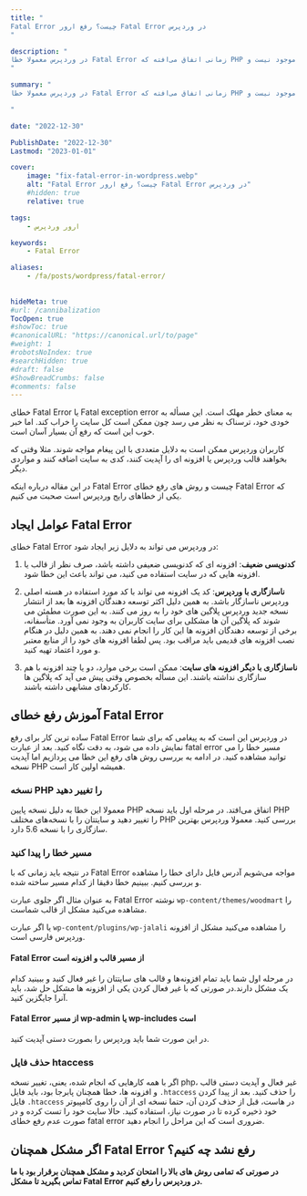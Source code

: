 ```yaml
---
title: "
Fatal Error چیست؟ رفع ارور Fatal Error در وردپرس
"

description: "
در وردپرس معمولا خطا Fatal Error زمانی اتفاق می‌افته که PHP آبجکت‌ها فراخوانی شده را در کلاس مشاهده نمی‌کند یا کلاس وجود ندارد و یا تابع فواخوانی شده اصلا موجود نیست و …
"

summary: "
در وردپرس معمولا خطا Fatal Error زمانی اتفاق می‌افته که PHP آبجکت‌ها فراخوانی شده را در کلاس مشاهده نمی‌کند یا کلاس وجود ندارد و یا تابع فواخوانی شده اصلا موجود نیست و …

"

date: "2022-12-30"

PublishDate: "2022-12-30"
Lastmod: "2023-01-01"

cover:
    image: "fix-fatal-error-in-wordpress.webp" 
    alt: "Fatal Error چیست؟ رفع ارور Fatal Error در وردپرس"
    #hidden: true
    relative: true

tags:
    - ارور وردپرس

keywords:
    - Fatal Error

aliases:
    - /fa/posts/wordpress/fatal-error/
    
    
hideMeta: true
#url: /cannibalization
TocOpen: true
#showToc: true
#canonicalURL: "https://canonical.url/to/page"
#weight: 1
#robotsNoIndex: true
#searchHidden: true
#draft: false
#ShowBreadCrumbs: false
#comments: false
---
```



خطای Fatal Error یا Fatal exception error به معنای خطر مهلک است. این مسأله به خودی خود، ترسناک به نظر می رسد چون ممکن است کل سایت را خراب کند. اما خبر خوب این است که رفع آن بسیار آسان است.

کاربران وردپرس ممکن است به دلایل متعددی با این پیغام مواجه شوند. مثلا وقتی که بخواهند قالب وردپرس یا افزونه ای را آپدیت کنند، کدی به سایت اضافه کنند و مواردی دیگر.

در این مقاله درباره اینکه Fatal Error چیست و روش های رفع خطای Fatal Error که یکی از خطاهای رایج وردپرس است صحبت می کنیم.

## عوامل ایجاد Fatal Error

خطای Fatal Error در وردپرس می تواند به دلایل زیر ایجاد شود:

1. **کدنویسی ضعیف**: افزونه ای که کدنویسی ضعیفی داشته باشد، صرف نظر از قالب یا افزونه هایی که در سایت استفاده می کنید، می تواند باعث این خطا شود.

2. **ناسازگاری با وردپرس**: کد یک افزونه می تواند با کد مورد استفاده در هسته اصلی وردپرس ناسازگار باشد. به همین دلیل اکثر توسعه دهندگان افزونه ها بعد از انتشار نسخه جدید وردپرس پلاگین های خود را به روز می کنند. به این صورت مطمئن می شوند که پلاگین آن ها مشکلی برای سایت کاربران به وجود نمی آورد. متأسفانه، برخی از توسعه دهندگان افزونه ها این کار را انجام نمی دهند. به همین دلیل در هنگام نصب افزونه های قدیمی باید مراقب بود. پس لطفا افزونه های خود را از منابع معتبر و مورد اعتماد تهیه کنید.

3. **ناسازگاری با دیگر افزونه های سایت**: ممکن است برخی موارد، دو یا چند افزونه با هم سازگاری نداشته باشند. این مسأله بخصوص وقتی پیش می آید که پلاگین ها کارکردهای مشابهی داشته باشند.


## آموزش رفع خطای Fatal Error


ساده ترین کار برای رفع  Fatal Error در وردپرس این است که به پیغامی که برای شما نمایش داده می شود، به دقت نگاه کنید. بعد از عبارت fatal error مسیر خطا را می توانید مشاهده کنید. در ادامه به بررسی روش های رفع این خطا می پردازیم اما آپدیت نسخه PHP همیشه اولین کار است.




### نسخه PHP را تغییر دهید

معمولا این خطا به دلیل نسخه پایین PHP اتفاق می‌افتد. در مرحله اول باید نسخه PHP را تغییر دهید و سایتتان را با نسخه‌های مختلف PHP بررسی کنید. معمولا وردپرس بهترین سازگاری را با نسخه 5.6 دارد.


### مسیر خطا را پیدا کنید

در نتیجه باید زمانی که با Fatal Error مواجه می‌شویم آدرس فایل دارای خطا را مشاهده و بررسی کنیم. ببینیم خطا دقیقا از کدام مسیر ساخته شده.

به عنوان مثال اگر جلوی عبارت Fatal Error نوشته `wp-content/themes/woodmart` را مشاهده می‌کنید مشکل از قالب شماست.

یا اگر عبارت `wp-content/plugins/wp-jalali` را مشاهده می‌کنید مشکل از افزونه وردپرس فارسی است.



#### Fatal Error از مسیر قالب و افزونه است

در مرحله اول شما باید تمام افزونه‌ها و قالب های سایتتان را غیر فعال کنید و ببینید کدام یک مشکل دارند.در صورتی که با غیر فعال کردن یکی از افزونه ها مشکل حل شد، باید آنرا جایگزین کنید.



#### Fatal Error از مسیر wp-admin یا wp-includes است
در این صورت شما باید وردپرس را بصورت دستی آپدیت کنید.

### حذف فایل htaccess

اگر با همه کارهایی که انجام شده، یعنی، تغییر نسخه php، غیر فعال و آپدیت دستی قالب و افزونه ها، خطا همچنان پابرجا بود، باید فایل `.htaccess` را حذف کنید. بعد از پیدا کردن فایل `.htaccess` در هاست، قبل از حذف کردن آن، حتما نسخه ای از آن را روی کامپیوتر خود ذخیره کرده تا در صورت نیاز، استفاده کنید. حالا سایت خود را تست کرده و در صورت عدم رفع خطای fatal error ضروری است که این مراحل را انجام دهید.






## اگر مشکل همچنان  Fatal Error رفع نشد چه کنیم؟

**در صورتی که تمامی روش های بالا را امتحان کردید و مشکل همچنان برقرار بود با ما تماس بگیرید تا مشکل   Fatal Error در وردپرس  را رفع کنیم.**





